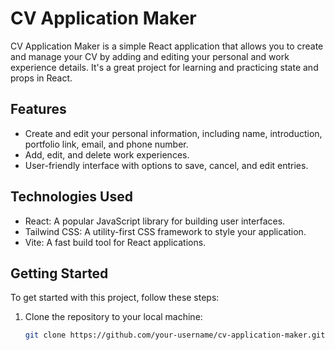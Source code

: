 # CV Application Maker

CV Application Maker is a simple React application that allows you to create and manage your CV by adding and editing your personal and work experience details. It's a great project for learning and practicing state and props in React.

## Features

- Create and edit your personal information, including name, introduction, portfolio link, email, and phone number.
- Add, edit, and delete work experiences.
- User-friendly interface with options to save, cancel, and edit entries.

## Technologies Used

- React: A popular JavaScript library for building user interfaces.
- Tailwind CSS: A utility-first CSS framework to style your application.
- Vite: A fast build tool for React applications.

## Getting Started

To get started with this project, follow these steps:

1. Clone the repository to your local machine:

   ```bash
   git clone https://github.com/your-username/cv-application-maker.git
